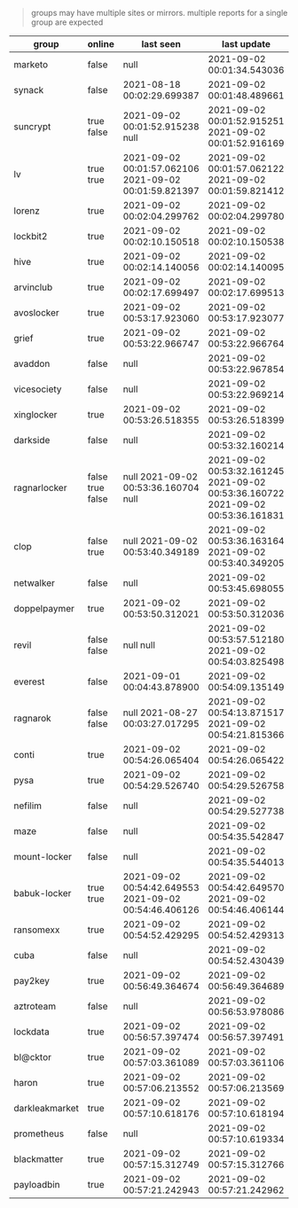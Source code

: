 > groups may have multiple sites or mirrors. multiple reports for a single group are expected

| group | online | last seen  | last update |
|-------|--------|------------|-------------|
| marketo | false | null | 2021-09-02 00:01:34.543036 |
| synack | false | 2021-08-18 00:02:29.699387 | 2021-09-02 00:01:48.489661 |
| suncrypt | true false | 2021-09-02 00:01:52.915238 null | 2021-09-02 00:01:52.915251 2021-09-02 00:01:52.916169 |
| lv | true true | 2021-09-02 00:01:57.062106 2021-09-02 00:01:59.821397 | 2021-09-02 00:01:57.062122 2021-09-02 00:01:59.821412 |
| lorenz | true | 2021-09-02 00:02:04.299762 | 2021-09-02 00:02:04.299780 |
| lockbit2 | true | 2021-09-02 00:02:10.150518 | 2021-09-02 00:02:10.150538 |
| hive | true | 2021-09-02 00:02:14.140056 | 2021-09-02 00:02:14.140095 |
| arvinclub | true | 2021-09-02 00:02:17.699497 | 2021-09-02 00:02:17.699513 |
| avoslocker | true | 2021-09-02 00:53:17.923060 | 2021-09-02 00:53:17.923077 |
| grief | true | 2021-09-02 00:53:22.966747 | 2021-09-02 00:53:22.966764 |
| avaddon | false | null | 2021-09-02 00:53:22.967854 |
| vicesociety | false | null | 2021-09-02 00:53:22.969214 |
| xinglocker | true | 2021-09-02 00:53:26.518355 | 2021-09-02 00:53:26.518399 |
| darkside | false | null | 2021-09-02 00:53:32.160214 |
| ragnarlocker | false true false | null 2021-09-02 00:53:36.160704 null | 2021-09-02 00:53:32.161245 2021-09-02 00:53:36.160722 2021-09-02 00:53:36.161831 |
| clop | false true | null 2021-09-02 00:53:40.349189 | 2021-09-02 00:53:36.163164 2021-09-02 00:53:40.349205 |
| netwalker | false | null | 2021-09-02 00:53:45.698055 |
| doppelpaymer | true | 2021-09-02 00:53:50.312021 | 2021-09-02 00:53:50.312036 |
| revil | false false | null null | 2021-09-02 00:53:57.512180 2021-09-02 00:54:03.825498 |
| everest | false | 2021-09-01 00:04:43.878900 | 2021-09-02 00:54:09.135149 |
| ragnarok | false false | null 2021-08-27 00:03:27.017295 | 2021-09-02 00:54:13.871517 2021-09-02 00:54:21.815366 |
| conti | true | 2021-09-02 00:54:26.065404 | 2021-09-02 00:54:26.065422 |
| pysa | true | 2021-09-02 00:54:29.526740 | 2021-09-02 00:54:29.526758 |
| nefilim | false | null | 2021-09-02 00:54:29.527738 |
| maze | false | null | 2021-09-02 00:54:35.542847 |
| mount-locker | false | null | 2021-09-02 00:54:35.544013 |
| babuk-locker | true true | 2021-09-02 00:54:42.649553 2021-09-02 00:54:46.406126 | 2021-09-02 00:54:42.649570 2021-09-02 00:54:46.406144 |
| ransomexx | true | 2021-09-02 00:54:52.429295 | 2021-09-02 00:54:52.429313 |
| cuba | false | null | 2021-09-02 00:54:52.430439 |
| pay2key | true | 2021-09-02 00:56:49.364674 | 2021-09-02 00:56:49.364689 |
| aztroteam | false | null | 2021-09-02 00:56:53.978086 |
| lockdata | true | 2021-09-02 00:56:57.397474 | 2021-09-02 00:56:57.397491 |
| bl@cktor | true | 2021-09-02 00:57:03.361089 | 2021-09-02 00:57:03.361106 |
| haron | true | 2021-09-02 00:57:06.213552 | 2021-09-02 00:57:06.213569 |
| darkleakmarket | true | 2021-09-02 00:57:10.618176 | 2021-09-02 00:57:10.618194 |
| prometheus | false | null | 2021-09-02 00:57:10.619334 |
| blackmatter | true | 2021-09-02 00:57:15.312749 | 2021-09-02 00:57:15.312766 |
| payloadbin | true | 2021-09-02 00:57:21.242943 | 2021-09-02 00:57:21.242962 |

